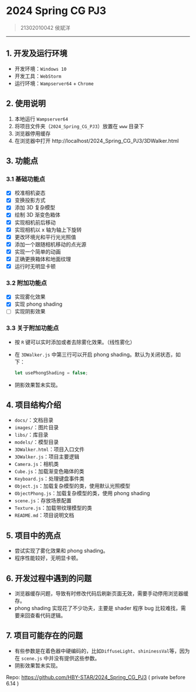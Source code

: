 # 2024 Spring CG PJ3

> 21302010042 
> 侯斌洋

---

## 1. 开发及运行环境

* 开发环境：`Windows 10`
* 开发工具：`WebStorm`
* 运行环境：`Wampserver64` + `Chrome`

## 2. 使用说明

1. 本地运行 `Wampserver64`
2. 将项目文件夹（`2024_Spring_CG_PJ3`）放置在 `www` 目录下
3. 浏览器停用缓存
4. 在浏览器中打开 http://localhost/2024_Spring_CG_PJ3/3DWalker.html

## 3. 功能点

### 3.1 基础功能点

- [x] 校准相机姿态
- [x] 变换投影方式
- [x] 添加 3D 复杂模型
- [x] 绘制 3D 渐变色箱体
- [x] 实现相机前后移动
- [x] 实现相机以 x 轴为轴上下旋转
- [x] 更改环境光和平行光光照值
- [x] 添加一个跟随相机移动的点光源
- [x] 实现一个简单的动画
- [x] 正确更换箱体和地面纹理
- [x] 运行时无明显卡顿

### 3.2 附加功能点

- [x] 实现雾化效果
- [x] 实现 phong shading
- [ ] 实现阴影效果

### 3.3 关于附加功能点

* 按 `R` 键可以实时添加或者去除雾化效果。（线性雾化）

* 在 `3DWalker.js` 中第三行可以开启 phong shading。默认为关闭状态，如下：

    ```js
    let usePhongShading = false;
    ```

* 阴影效果暂未实现。

## 4. 项目结构介绍

* `docs/`：文档目录
* `images/`：图片目录
* `libs/`：库目录
* `models/`：模型目录
* `3DWalker.html`：项目入口文件
* `3DWalker.js`：项目主要逻辑
* `Camera.js`：相机类
* `Cube.js`：加载渐变色箱体的类
* `Keyboard.js`：处理键盘事件类
* `Object.js`：加载复杂模型的类，使用默认光照模型
* `ObjectPhong.js`：加载复杂模型的类，使用 phong shading
* `scene.js`：存放场景配置
* `Texture.js`：加载带纹理模型的类
* `README.md`：项目说明文档

## 5. 项目中的亮点

* 尝试实现了雾化效果和 phong shading。
* 程序性能较好，无明显卡顿。

## 6. 开发过程中遇到的问题

* 浏览器缓存问题，导致有时修改代码后刷新页面无效，需要手动停用浏览器缓存。
* phong shading 实现花了不少功夫，主要是 shader 程序 bug 比较难找，需要来回查看代码逻辑。

## 7. 项目可能存在的问题

* 有些参数是在着色器中硬编码的，比如`DiffuseLight`、`shininessVal`等，因为在 `scene.js` 中并没有提供这些参数。
* 阴影效果暂未实现。



Repo: https://github.com/HBY-STAR/2024_Spring_CG_PJ3  ( private before 6.14 )
